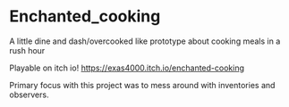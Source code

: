 # Enchanted_cooking
A little dine and dash/overcooked like prototype about cooking meals in a rush hour

Playable on itch io!
https://exas4000.itch.io/enchanted-cooking

Primary focus with this project was to mess around with inventories and observers.
